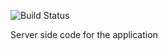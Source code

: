 ![Build Status](https://travis-ci.org/rahuldean/apps-balance-buddy.svg?branch=v2.0.0) 

Server side code for the application
